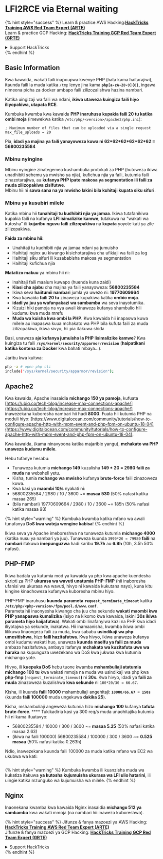 # LFI2RCE via Eternal waiting

{% hint style="success" %}
Learn & practice AWS Hacking:<img src="/.gitbook/assets/arte.png" alt="" data-size="line">[**HackTricks Training AWS Red Team Expert (ARTE)**](https://training.hacktricks.xyz/courses/arte)<img src="/.gitbook/assets/arte.png" alt="" data-size="line">\
Learn & practice GCP Hacking: <img src="/.gitbook/assets/grte.png" alt="" data-size="line">[**HackTricks Training GCP Red Team Expert (GRTE)**<img src="/.gitbook/assets/grte.png" alt="" data-size="line">](https://training.hacktricks.xyz/courses/grte)

<details>

<summary>Support HackTricks</summary>

* Check the [**subscription plans**](https://github.com/sponsors/carlospolop)!
* **Join the** 💬 [**Discord group**](https://discord.gg/hRep4RUj7f) or the [**telegram group**](https://t.me/peass) or **follow** us on **Twitter** 🐦 [**@hacktricks\_live**](https://twitter.com/hacktricks\_live)**.**
* **Share hacking tricks by submitting PRs to the** [**HackTricks**](https://github.com/carlospolop/hacktricks) and [**HackTricks Cloud**](https://github.com/carlospolop/hacktricks-cloud) github repos.

</details>
{% endhint %}

## Basic Information

Kwa kawaida, wakati faili inapoupwa kwenye PHP (hata kama haitarajiwi), itaunda faili la muda katika `/tmp` lenye jina kama **`php[a-zA-Z0-9]{6}`**, ingawa nimeona picha za docker ambapo faili zilizozalishwa hazina nambari.

Katika uingizaji wa faili wa ndani, **ikiwa utaweza kuingiza faili hiyo iliyopakiwa, utapata RCE**.

Kumbuka kwamba kwa kawaida **PHP inaruhusu kupakia faili 20 tu katika ombi moja** (imewekwa katika `/etc/php/<version>/apache2/php.ini`):
```
; Maximum number of files that can be uploaded via a single request
max_file_uploads = 20
```
Pia, **idadi ya majina ya faili yanayoweza kuwa ni 62\*62\*62\*62\*62\*62 = 56800235584**

### Mbinu nyingine

Mbinu nyingine zinategemea kushambulia protokali za PHP (hutoweza ikiwa unadhibiti sehemu ya mwisho ya njia), kufichua njia ya faili, kutumia faili zinazotarajiwa, au **kufanya PHP ipate makosa ya segmentation ili faili za muda zilizopakiwa zisifutwe**.\
Mbinu hii ni **sawa sana na ya mwisho lakini bila kuhitaji kupata siku sifuri**.

### Mbinu ya kusubiri milele

Katika mbinu hii **tunahitaji tu kudhibiti njia ya jamaa**. Ikiwa tutafanikiwa kupakia faili na kufanya **LFI isimalizike kamwe**, tutakuwa na "wakati wa kutosha" ili **kujaribu nguvu faili zilizopakiwa** na **kupata** yoyote kati ya zile zilizopakiwa.

**Faida za mbinu hii**:

* Unahitaji tu kudhibiti njia ya jamaa ndani ya jumuisho
* Haihitaji nginx au kiwango kisichotarajiwa cha ufikiaji wa faili za log
* Haihitaji siku sifuri ili kusababisha makosa ya segmentation
* Haihitaji kufichua njia

**Matatizo makuu** ya mbinu hii ni:

* Inahitaji faili maalum kuwapo (huenda kuna zaidi)
* **Kiasi cha ajabu** cha majina ya faili yanayoweza: **56800235584**
* Ikiwa seva **haiitumii nambari** jumla ya uwezo ni: **19770609664**
* Kwa kawaida **faili 20 tu** zinaweza kupakiwa katika **ombio moja**.
* **idadi ya juu ya wafanyakazi wa sambamba** wa seva inayotumika.
* Kizuizi hiki pamoja na vya awali kinaweza kufanya shambulio hili kudumu kwa muda mrefu
* **Muda wa kuisha kwa ombi la PHP**. Kwa kawaida hii inapaswa kuwa milele au inapaswa kuua mchakato wa PHP bila kufuta faili za muda zilizopakiwa, ikiwa sivyo, hii pia itakuwa shida

Basi, unaweza **aje kufanya jumuisho la PHP lisimalizike kamwe**? Kwa kuingiza tu faili **`/sys/kernel/security/apparmor/revision`** (**haipatikani katika kontena za Docker** kwa bahati mbaya...). 

Jaribu kwa kuitwa:
```bash
php -a # open php cli
include("/sys/kernel/security/apparmor/revision");
```
## Apache2

Kwa kawaida, Apache inasaidia **michango 150 ya pamoja**, kufuata [https://ubiq.co/tech-blog/increase-max-connections-apache/](https://ubiq.co/tech-blog/increase-max-connections-apache/) inawezekana kuboresha nambari hii hadi **8000**. Fuata hii kutumia PHP na moduli hiyo: [https://www.digitalocean.com/community/tutorials/how-to-configure-apache-http-with-mpm-event-and-php-fpm-on-ubuntu-18-04](https://www.digitalocean.com/community/tutorials/how-to-configure-apache-http-with-mpm-event-and-php-fpm-on-ubuntu-18-04).

Kwa kawaida, (kama ninavyoona katika majaribio yangu), **mchakato wa PHP unaweza kudumu milele**.

Hebu tufanye hesabu:

* Tunaweza kutumia **michango 149** kuzalisha **149 \* 20 = 2980 faili za muda** na webshell yetu.
* Kisha, tumia **mchango wa mwisho** kufanya **brute-force** faili zinazoweza kuwa.
* Kwa kasi ya **maombi 10/s** nyakati ni:
* 56800235584 / 2980 / 10 / 3600 \~= **masaa 530** (50% nafasi katika masaa 265)
* (bila nambari) 19770609664 / 2980 / 10 / 3600 \~= 185h (50% nafasi katika masaa 93)

{% hint style="warning" %}
Kumbuka kwamba katika mfano wa awali tunafanya **DoS kwa wateja wengine kabisa**!
{% endhint %}

Ikiwa seva ya Apache imeboreshwa na tunaweza kutumia **michango 4000** (katika nusu ya nambari ya juu). Tunaweza kuunda `3999*20 = 79980` **faili** na **nambari** itakuwa **imepunguzwa** hadi karibu **19.7h** au **6.9h** (10h, 3.5h 50% nafasi).

## PHP-FMP

Ikiwa badala ya kutumia mod ya kawaida ya php kwa apache kuendesha skripti za PHP **ukurasa wa wavuti unatumia** **PHP-FMP** (hii inaboresha ufanisi wa ukurasa wa wavuti, hivyo ni kawaida kukutana nayo), kuna kitu kingine kinachoweza kufanywa kuboresha mbinu hiyo.

PHP-FMP inaruhusu **kuunda** **parameta** **`request_terminate_timeout`** katika **`/etc/php/<php-version>/fpm/pool.d/www.conf`**.\
Parameta hii inaonyesha kiwango cha juu cha sekunde **wakati** **maombi kwa PHP yanapaswa kumalizika** (isiyo na kikomo kwa kawaida, lakini **30s ikiwa parameta hiyo haijafutwa**). Wakati ombi linafanyiwa kazi na PHP kwa idadi iliyotajwa ya sekunde, inakatwa. Hii inamaanisha, kwamba ikiwa ombi lilikuwa linaongeza faili za muda, kwa sababu **usindikaji wa php umesitishwa**, hizo **faili hazitafutwa**. Kwa hivyo, ikiwa unaweza kufanya ombi kudumu wakati huo, unaweza **kuunda maelfu ya faili za muda** ambazo hazitafutwa, ambayo itafanya **mchakato wa kuzitafuta uwe wa haraka** na kupunguza uwezekano wa DoS kwa jukwaa kwa kutumia michango yote.

Hivyo, ili **kuepuka DoS** hebu tuone kwamba **mshambuliaji atatumia michango 100 tu** kwa wakati mmoja na muda wa usindikaji wa php kwa **php-fmp** (`request_terminate_timeout`**)** ni **30s**. Kwa hivyo, idadi ya **faili za muda** zinazoweza kuzalishwa **kwa sekunde** ni `100*20/30 = 66.67`.

Kisha, ili kuunda **faili 10000** mshambuliaji angehitaji: **`10000/66.67 = 150s`** (kuunda **faili 100000** muda ungekuwa **dakika 25**).

Kisha, mshambuliaji angeweza kutumia hizo **michango 100** kufanya **tafuta brute-force**. \*\*\*\* Tukikadiria kasi ya 300 req/s muda unaohitajika kutumia hii ni kama ifuatavyo:

* 56800235584 / 10000 / 300 / 3600 \~= **masaa 5.25** (50% nafasi katika masaa 2.63)
* (ikiwa na faili 100000) 56800235584 / 100000 / 300 / 3600 \~= **0.525 masaa** (50% nafasi katika 0.263h)

Ndio, inawezekana kuunda faili 100000 za muda katika mfano wa EC2 wa ukubwa wa kati:

<figure><img src="../../.gitbook/assets/image (240).png" alt=""><figcaption></figcaption></figure>

{% hint style="warning" %}
Kumbuka kwamba ili kuanzisha muda wa kukatiza itakuwa **ya kutosha kujumuisha ukurasa wa LFI ulio hatarini**, ili uingie katika mzunguko wa kujumuisha wa milele.
{% endhint %}

## Nginx

Inaonekana kwamba kwa kawaida Nginx inasaidia **michango 512 ya sambamba** kwa wakati mmoja (na nambari hii inaweza kuboreshwa).

{% hint style="success" %}
Jifunze & fanya mazoezi ya AWS Hacking:<img src="/.gitbook/assets/arte.png" alt="" data-size="line">[**HackTricks Training AWS Red Team Expert (ARTE)**](https://training.hacktricks.xyz/courses/arte)<img src="/.gitbook/assets/arte.png" alt="" data-size="line">\
Jifunze & fanya mazoezi ya GCP Hacking: <img src="/.gitbook/assets/grte.png" alt="" data-size="line">[**HackTricks Training GCP Red Team Expert (GRTE)**<img src="/.gitbook/assets/grte.png" alt="" data-size="line">](https://training.hacktricks.xyz/courses/grte)

<details>

<summary>Support HackTricks</summary>

* Angalia [**mpango wa usajili**](https://github.com/sponsors/carlospolop)!
* **Jiunge na** 💬 [**kikundi cha Discord**](https://discord.gg/hRep4RUj7f) au [**kikundi cha telegram**](https://t.me/peass) au **fuata** sisi kwenye **Twitter** 🐦 [**@hacktricks\_live**](https://twitter.com/hacktricks\_live)**.**
* **Shiriki mbinu za udukuzi kwa kuwasilisha PRs kwa** [**HackTricks**](https://github.com/carlospolop/hacktricks) na [**HackTricks Cloud**](https://github.com/carlospolop/hacktricks-cloud) repos za github.

</details>
{% endhint %}
